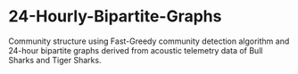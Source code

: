 # 24-Hourly-Bipartite-Graphs
Community structure using Fast-Greedy community detection algorithm and 24-hour bipartite graphs  derived from acoustic telemetry data of Bull Sharks and Tiger Sharks.
